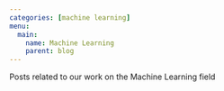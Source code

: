 ```yaml
---
categories: [machine learning]
menu:
  main:
    name: Machine Learning
    parent: blog
---
```


Posts related to our work on the Machine Learning field
